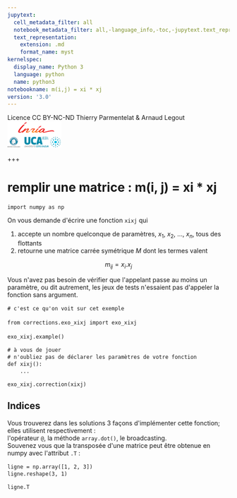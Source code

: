 ```yaml
---
jupytext:
  cell_metadata_filter: all
  notebook_metadata_filter: all,-language_info,-toc,-jupytext.text_representation.jupytext_version,-jupytext.text_representation.format_version
  text_representation:
    extension: .md
    format_name: myst
kernelspec:
  display_name: Python 3
  language: python
  name: python3
notebookname: m(i,j) = xi * xj
version: '3.0'
---
```


<div class="licence">
<span>Licence CC BY-NC-ND</span>
<span>Thierry Parmentelat &amp; Arnaud Legout</span>
<span><img src="media/both-logos-small-alpha.png" /></span>
</div>

+++

# remplir une matrice : m(i, j) = xi * xj

```{code-cell}
import numpy as np
```

On vous demande d'écrire une fonction `xixj` qui 

1. accepte un nombre quelconque de paramètres, $x_1$, $x_2$, …, $x_n$, tous des flottants
1. retourne une matrice carrée symétrique $M$ dont les termes valent

$$
m_{ij} = x_i . x_j
$$

Vous n'avez pas besoin de vérifier que l'appelant passe au moins un paramètre, ou dit autrement, les jeux de tests n'essaient pas d'appeler la fonction sans argument.

```{code-cell}
# c'est ce qu'on voit sur cet exemple

from corrections.exo_xixj import exo_xixj

exo_xixj.example()
```

```{code-cell}
# à vous de jouer
# n'oubliez pas de déclarer les paramètres de votre fonction
def xixj():
    ...
```

```{code-cell}
exo_xixj.correction(xixj)
```

## Indices

Vous trouverez dans les solutions 3 façons d'implémenter cette fonction; elles utilisent respectivement :  
l'opérateur `@`, la méthode `array.dot()`, le broadcasting.  
Souvenez vous que la transposée d'une matrice peut être obtenue en numpy avec l'attribut `.T` :

```{code-cell}
ligne = np.array([1, 2, 3])
ligne.reshape(3, 1)
```

```{code-cell}
ligne.T
```
